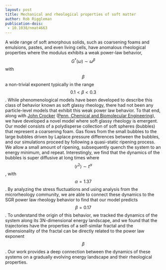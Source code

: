 ```yaml
---
layout: post
title: Mechanical and rheological properties of soft matter
author: Rob Riggleman
publication-dois:
 - 10.1038/nmat4663
---
```


A wide range of soft amorphous solids, such as coarsening foams and emulsions, pastes, and even living cells, have anomalous rheological properties where the modulus exhibits a weak power-law behavior, $$G^\ast (\omega) \sim \omega^{\beta}$$  with $$\beta$$ a non-trivial exponent typically in the range $$0.1 < \beta < 0.3$$. While phenomenological models have been developed to describe this class of behavior known as soft glassy rheology, there had not been any particle-level models that exhibit this weak power law behavior. To that end, along with [John Crocker](http://crocker.seas.upenn.edu/) ([Penn, Chemical and Biomolecular Engineering](http://www.cbe.seas.upenn.edu/)), we have developed a novel model where soft glassy rheology is emergent. Our model consists of a polydisperse collection of soft spheres (bubbles) that represent a coarsening foam. Gas flows from the small bubbles to the large bubbles driven by Laplace pressure differences between the bubbles, and our simulations proceed by following a quasi-static ripening process. We allow a small amount of ripening, subsequently quench the system to an energy minimum, and repeat. Interestingly, we find that the dynamics of the bubbles is super diffusive at long times where $$\left< r^2 \right> \sim t^{\alpha}$$, with $$\alpha = 1.37$$. By analyzing the stress fluctuations and using analysis from the microrheology community, we are able to connect these dynamics to the SGR power law rheology behavior to find that our model predicts $$\beta = 0.17$$. To understand the origin of this behavior, we tracked the dynamics of the system along its 3N-dimensional energy landscape, and we found that the trajectories have the properties of a self-similar fractal and the dimensionality of the fractal can be directly related to the power law exponent $$\beta$$. Our work provides a deep connection between the dynamics of these systems on a gradually evolving energy landscape and their rheological properties.
